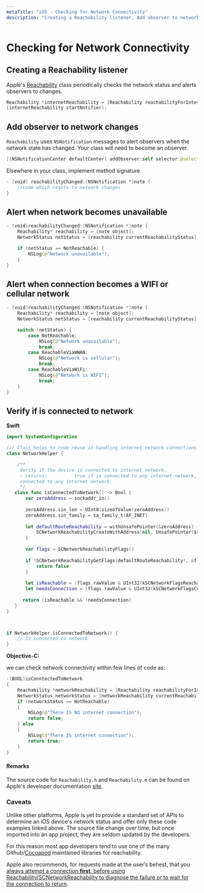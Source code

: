 ```yaml
---
metaTitle: "iOS - Checking for Network Connectivity"
description: "Creating a Reachability listener, Add observer to network changes, Alert when network becomes unavailable, Alert when connection becomes a WIFI or cellular network, Verify if is connected to network"
---
```


# Checking for Network Connectivity



## Creating a Reachability listener


Apple's [Reachability](https://developer.apple.com/library/ios/samplecode/Reachability/Introduction/Intro.html) class periodically checks the network status and alerts observers to changes.

```swift
Reachability *internetReachability = [Reachability reachabilityForInternetConnection];
[internetReachability startNotifier];

```



## Add observer to network changes


`Reachability` uses `NSNotification` messages to alert observers when the network state has changed. Your class will need to become an observer.

```swift
[[NSNotificationCenter defaultCenter] addObserver:self selector:@selector(reachabilityChanged:) name:kReachabilityChangedNotification object:nil];

```

Elsewhere in your class, implement method signature

```swift
- (void) reachabilityChanged:(NSNotification *)note {
    //code which reacts to network changes
}

```



## Alert when network becomes unavailable


```swift
- (void)reachabilityChanged:(NSNotification *)note {
    Reachability* reachability = [note object];
    NetworkStatus netStatus = [reachability currentReachabilityStatus];

    if (netStatus == NotReachable) {
        NSLog(@"Network unavailable");
    }
}

```



## Alert when connection becomes a WIFI or cellular network


```swift
- (void)reachabilityChanged:(NSNotification *)note {
    Reachability* reachability = [note object];
    NetworkStatus netStatus = [reachability currentReachabilityStatus];

    switch (netStatus) {
        case NotReachable:
            NSLog(@"Network unavailable");
            break;
        case ReachableViaWWAN:
            NSLog(@"Network is cellular");
            break;
        case ReachableViaWiFi:
            NSLog(@"Network is WIFI");
            break;
    }
}

```



## Verify if is connected to network


**Swift**

```swift
import SystemConfiguration

/// Class helps to code reuse in handling internet network connections.
class NetworkHelper {

    /**
     Verify if the device is connected to internet network.
     - returns:          true if is connected to any internet network, false if is not
     connected to any internet network.
     */
   class func isConnectedToNetwork() -> Bool {
       var zeroAddress = sockaddr_in()
    
       zeroAddress.sin_len = UInt8(sizeofValue(zeroAddress))
       zeroAddress.sin_family = sa_family_t(AF_INET)
    
       let defaultRouteReachability = withUnsafePointer(&zeroAddress) {
           SCNetworkReachabilityCreateWithAddress(nil, UnsafePointer($0))
       }
    
       var flags = SCNetworkReachabilityFlags()
    
       if !SCNetworkReachabilityGetFlags(defaultRouteReachability!, &flags) {
           return false
       }
    
       let isReachable = (flags.rawValue & UInt32(kSCNetworkFlagsReachable)) != 0
       let needsConnection = (flags.rawValue & UInt32(kSCNetworkFlagsConnectionRequired)) != 0
    
      return (isReachable && !needsConnection)
   }
}



if NetworkHelper.isConnectedToNetwork() {
    // Is connected to network
}

```

**Objective-C:**

we can check network connectivity within few lines of code as:

```swift
-(BOOL)isConntectedToNetwork
{
    Reachability *networkReachability = [Reachability reachabilityForInternetConnection];
    NetworkStatus networkStatus = [networkReachability currentReachabilityStatus];
    if (networkStatus == NotReachable)
    {
        NSLog(@"There IS NO internet connection");
        return false;
    } else
    {
        NSLog(@"There IS internet connection");
        return true;
    }
}

```



#### Remarks


The source code for `Reachability.h` and `Reachability.m` can be found on Apple's developer documentation [site](https://developer.apple.com/library/ios/samplecode/Reachability/Introduction/Intro.html).

### Caveats

Unlike other platforms, Apple is yet to provide a standard set of APIs to determine an iOS device's network status and offer only these code examples linked above. The source file change over time, but once imported into an app project, they are seldom updated by the developers.

For this reason most app developers tend to use one of the many Github/[Cocoapod](https://cocoapods.org/?q=reachability) maintained libraries for reachability.

Apple also recommends, for requests made at the user’s behest, that you [always attempt a connection **first**, before using Reachability/SCNetworkReachability to diagnose the failure or to wait for the connection to return](https://developer.apple.com/library/content/documentation/NetworkingInternetWeb/Conceptual/NetworkingOverview/WhyNetworkingIsHard/WhyNetworkingIsHard.html#//apple_ref/doc/uid/TP40010220-CH13-SW3).

